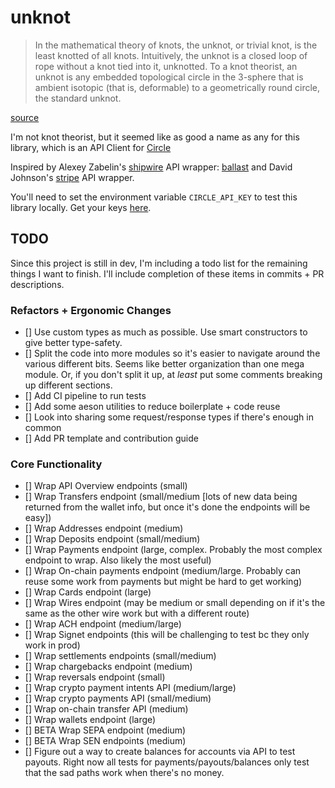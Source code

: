 # unknot

> In the mathematical theory of knots, the unknot, or trivial knot, is the least knotted of all knots. Intuitively, the unknot is a closed loop of rope without a knot tied into it, unknotted. To a knot theorist, an unknot is any embedded topological circle in the 3-sphere that is ambient isotopic (that is, deformable) to a geometrically round circle, the standard unknot.

[source](https://en.wikipedia.org/wiki/Unknot)

I'm not knot theorist, but it seemed like as good a name as any for this library, which is an API Client for [Circle](https://developers.circle.com/)

Inspired by Alexey Zabelin's [shipwire](https://www.shipwire.com/) API wrapper: [ballast](https://github.com/alexeyzab/ballast) and David Johnson's [stripe](https://github.com/dmjio/stripe) API wrapper.

You'll need to set the environment variable `CIRCLE_API_KEY` to test this library locally.  Get your keys [here](https://developers.circle.com/docs/api-keys).

## TODO

Since this project is still in dev, I'm including a todo list for the remaining things I want to finish.  I'll include completion of these items in commits + PR descriptions.

### Refactors + Ergonomic Changes

- [] Use custom types as much as possible.  Use smart constructors to give better type-safety.
- [] Split the code into more modules so it's easier to navigate around the various different bits.  Seems like better organization than one mega module.  Or, if you don't split it up, at _least_ put some comments breaking up different sections.
- [] Add CI pipeline to run tests
- [] Add some aeson utilities to reduce boilerplate + code reuse
- [] Look into sharing some request/response types if there's enough in common
- [] Add PR template and contribution guide

### Core Functionality

- [] Wrap API Overview endpoints (small)
- [] Wrap Transfers endpoint (small/medium [lots of new data being returned from the wallet info, but once it's done the endpoints will be easy])
- [] Wrap Addresses endpoint (medium)
- [] Wrap Deposits endpoint (small/medium)
- [] Wrap Payments endpoint (large, complex.  Probably the most complex endpoint to wrap.  Also likely the most useful)
- [] Wrap On-chain payments endpoint (medium/large.  Probably can reuse some work from payments but might be hard to get working)
- [] Wrap Cards endpoint (large)
- [] Wrap Wires endpoint (may be medium or small depending on if it's the same as the other wire work but with a different route)
- [] Wrap ACH endpoint (medium/large)
- [] Wrap Signet endpoints (this will be challenging to test bc they only work in prod)
- [] Wrap settlements endpoints (small/medium)
- [] Wrap chargebacks endpoint (medium)
- [] Wrap reversals endpoint (small)
- [] Wrap crypto payment intents API (medium/large)
- [] Wrap crypto payments API (small/medium)
- [] Wrap on-chain transfer API (medium)
- [] Wrap wallets endpoint (large)
- [] BETA Wrap SEPA endpoint (medium)
- [] BETA Wrap SEN endpoints (medium)
- [] Figure out a way to create balances for accounts via API to test payouts.  Right now all tests for payments/payouts/balances only test that the sad paths work when there's no money.
